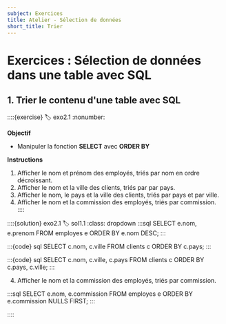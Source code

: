 ```yaml
---
subject: Exercices
title: Atelier - Sélection de données
short_title: Trier
---
```


# Exercices : Sélection de données dans une table avec SQL

## 1. Trier le contenu d'une table avec SQL
::::{exercise}
:label: exo2.1
:nonumber:

**Objectif**
- Manipuler la fonction **SELECT** avec **ORDER BY**

**Instructions**
1. Afficher le nom et prénom des employés, triés par nom en ordre décroissant.
2. Afficher le nom et la ville des clients, triés par par pays.
3. Afficher le nom, le pays et la ville des clients, triés par pays et par ville.
4. Afficher le nom et la commission des employés, triés par commission.
::::


::::{solution} exo2.1
:label: sol1.1
:class: dropdown
:::sql
SELECT 
    e.nom, 
    e.prenom 
FROM employes e
ORDER BY e.nom DESC;
:::

:::{code} sql
SELECT 
    c.nom, 
    c.ville 
FROM clients c
ORDER BY c.pays;
:::

:::{code} sql
SELECT
    c.nom, 
    c.ville, 
    c.pays 
FROM clients c
ORDER BY c.pays, c.ville;
:::

4. Afficher le nom et la commission des employés, triés par commission.

:::sql
SELECT
    e.nom, 
    e.commission 
FROM employes e
ORDER BY e.commission NULLS FIRST;
:::

::::
